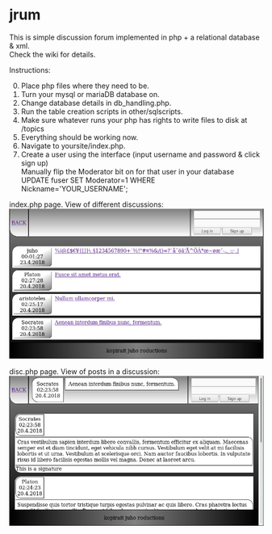 # jrum

This is simple discussion forum implemented in php + a relational database & xml.
<br>Check the wiki for details.


Instructions:

0. Place php files where they need to be.
1. Turn your mysql or mariaDB database on.
2. Change database details in db_handling.php.
3. Run the table creation scripts in other/sqlscripts.
4. Make sure whatever runs your php has rights to write files to disk at /topics
5. Everything should be working now.
6. Navigate to yoursite/index.php.
7. Create a user using the interface (input username and password & click sign up)
  <br>Manually flip the Moderator bit on for that user in your database
  <br>UPDATE fuser SET Moderator=1 WHERE Nickname='YOUR_USERNAME';

index.php page. View of different discussions:
![Alt text](/other/index.jpg "index page")

disc.php page. View of posts in a discussion:
![Alt text](/other/disc.jpg "discussion page")
